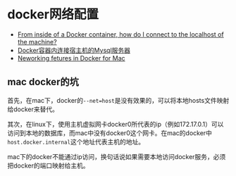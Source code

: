 # docker网络配置

* [From inside of a Docker container, how do I connect to the localhost of the machine?](https://stackoverflow.com/questions/24319662/from-inside-of-a-docker-container-how-do-i-connect-to-the-localhost-of-the-mach)
* [Docker容器内连接宿主机的Mysql服务器](https://www.jianshu.com/p/3e1fd311ba87)
* [Neworking fetures in Docker for Mac](https://docs.docker.com/docker-for-mac/networking/)

## mac docker的坑

首先，在mac下，docker的`--net=host`是没有效果的，可以将本地hosts文件映射给docker来替代。

其次，在linux下，使用主机虚拟网卡docker0所代表的ip（例如172.17.0.1）可以访问到本地的数据库，而mac中没有docker0这个网卡。在mac的docker中`host.docker.internal`这个地址代表主机的地址。

mac下的docker不能通过ip访问，换句话说如果需要本地访问docker服务，必须把docker的端口映射给主机。

